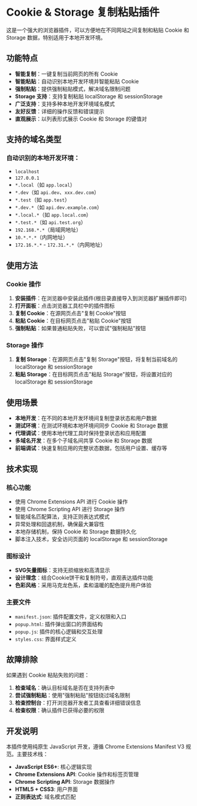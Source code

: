 # Cookie & Storage 复制粘贴插件

这是一个强大的浏览器插件，可以方便地在不同网站之间复制和粘贴 Cookie 和 Storage 数据，特别适用于本地开发环境。

## 功能特点

- **智能复制**：一键复制当前网页的所有 Cookie
- **智能粘贴**：自动识别本地开发环境并智能粘贴 Cookie
- **强制粘贴**：提供强制粘贴模式，解决域名限制问题
- **Storage 支持**：支持复制粘贴 localStorage 和 sessionStorage
- **广泛支持**：支持多种本地开发环境域名模式
- **友好反馈**：详细的操作反馈和错误提示
- **直观展示**：以列表形式展示 Cookie 和 Storage 的键值对

## 支持的域名类型

### 自动识别的本地开发环境：

- `localhost`
- `127.0.0.1`
- `*.local`（如 `app.local`）
- `*.dev`（如 `api.dev`、`xxx.dev.com`）
- `*.test`（如 `app.test`）
- `*.dev.*`（如 `api.dev.example.com`）
- `*.local.*`（如 `app.local.com`）
- `*.test.*`（如 `api.test.org`）
- `192.168.*.*`（局域网地址）
- `10.*.*.*`（内网地址）
- `172.16.*.*` - `172.31.*.*`（内网地址）

## 使用方法

### Cookie 操作
1. **安装插件**：在浏览器中安装此插件(根目录直接导入到浏览器扩展插件即可)
2. **打开面板**：点击浏览器工具栏中的插件图标
3. **复制 Cookie**：在源网页点击"复制 Cookie"按钮
4. **粘贴 Cookie**：在目标网页点击"粘贴 Cookie"按钮
5. **强制粘贴**：如果普通粘贴失败，可以尝试"强制粘贴"按钮

### Storage 操作
1. **复制 Storage**：在源网页点击"复制 Storage"按钮，将复制当前域名的 localStorage 和 sessionStorage
2. **粘贴 Storage**：在目标网页点击"粘贴 Storage"按钮，将设置对应的 localStorage 和 sessionStorage

## 使用场景

- **本地开发**：在不同的本地开发环境间复制登录状态和用户数据
- **测试环境**：在测试环境和本地环境间同步 Cookie 和 Storage 数据
- **代理调试**：使用本地代理工具时保持登录状态和应用配置
- **多域名开发**：在多个子域名间共享 Cookie 和 Storage 数据
- **前端调试**：快速复制应用的完整状态数据，包括用户设置、缓存等

## 技术实现

### 核心功能

- 使用 Chrome Extensions API 进行 Cookie 操作
- 使用 Chrome Scripting API 进行 Storage 操作
- 智能域名匹配算法，支持正则表达式模式
- 异常处理和回退机制，确保最大兼容性
- 本地存储机制，保持 Cookie 和 Storage 数据持久化
- 脚本注入技术，安全访问页面的 localStorage 和 sessionStorage

### 图标设计

- **SVG矢量图标**：支持无损缩放和高清显示
- **设计理念**：结合Cookie饼干和复制符号，直观表达插件功能
- **色彩风格**：采用马克龙色系，柔和温暖的配色提升用户体验

### 主要文件

- `manifest.json`: 插件配置文件，定义权限和入口
- `popup.html`: 插件弹出窗口的界面结构
- `popup.js`: 插件的核心逻辑和交互处理
- `styles.css`: 界面样式定义

## 故障排除

如果遇到 Cookie 粘贴失败的问题：

1. **检查域名**：确认目标域名是否在支持列表中
2. **尝试强制粘贴**：使用"强制粘贴"按钮绕过域名限制
3. **检查控制台**：打开浏览器开发者工具查看详细错误信息
4. **检查权限**：确认插件已获得必要的权限


## 开发说明

本插件使用纯原生 JavaScript 开发，遵循 Chrome Extensions Manifest V3 规范。主要技术栈：

- **JavaScript ES6+**: 核心逻辑实现
- **Chrome Extensions API**: Cookie 操作和标签页管理
- **Chrome Scripting API**: Storage 数据操作
- **HTML5 + CSS3**: 用户界面
- **正则表达式**: 域名模式匹配
